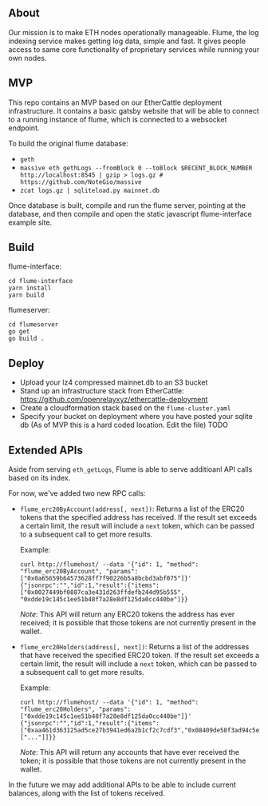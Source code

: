 ## About
Our mission is to make ETH nodes operationally manageable. Flume, the log indexing service makes getting log data, simple and fast. It gives people access to same core functionality of proprietary services while running your own nodes.

## MVP

This repo contains an MVP based on our EtherCattle deployment infrastructure. It contains a basic gatsby website that will be able to connect to a running instance of flume, which is connected to a websocket endpoint.

To build the original flume database:
- `geth`
- `massive eth gethLogs --fromBlock 0 --toBlock $RECENT_BLOCK_NUMBER http://localhost:8545 | gzip > logs.gz # https://github.com/NoteGio/massive`
- `zcat logs.gz | sqliteload.py mainnet.db`

Once database is built, compile and run the flume server, pointing at the database, and then compile and open the static javascript flume-interface example site.


## Build

flume-interface:
```
cd flume-interface
yarn install
yarn build
```

flumeserver:
```
cd flumeserver
go get
go build .
```

## Deploy

- Upload your lz4 compressed mainnet.db to an S3 bucket
- Stand up an infrastructure stack from EtherCattle: https://github.com/openrelayxyz/ethercattle-deployment
- Create a cloudformation stack based on the `flume-cluster.yaml`
- Specify your bucket on deployment where you have posted your sqlite db (As of MVP this is a hard coded location. Edit the file) TODO

## Extended APIs

Aside from serving `eth_getLogs`, Flume is able to serve additioanl API calls
based on its index.

For now, we've added two new RPC calls:

* `flume_erc20ByAccount(address[, next])`: Returns a list of the ERC20 tokens
  that the specified address has received. If the result set exceeds a certain
  limit, the result will include a `next` token, which can be passed to a
  subsequent call to get more results.

  Example:

  ```
  curl http://flumehost/ --data '{"id": 1, "method": "flume_erc20ByAccount", "params": ["0x0a65659b64573628ff7f90226b5a8bcbd3abf075"]}'
  {"jsonrpc":"","id":1,"result":{"items":["0x0027449bf0887ca3e431d263ffdefb244d95b555", "0xdde19c145c1ee51b48f7a28e8df125da0cc440be"]}}
  ```

  *Note*: This API will return any ERC20 tokens the address has ever received;
  it is possible that those tokens are not currently present in the wallet.

* `flume_erc20Holders(address[, next])`: Returns a list of the addresses that
have received the specified ERC20 token. If the result set exceeds a certain
limit, the result will include a `next` token, which can be passed to a
subsequent call to get more results.

  Example:

  ```
  curl http://flumehost/ --data '{"id": 1, "method": "flume_erc20Holders", "params": ["0xdde19c145c1ee51b48f7a28e8df125da0cc440be"]}'
  {"jsonrpc":"","id":1,"result":{"items":["0xaa461d363125ad5ce27b3941ed6a2b1cf2c7cdf3","0x08409de58f3ad94c5e2c53dbe60ae01be472a820","0x0a65659b64573628ff7f90226b5a8bcbd3abf075","0x18e4ff99ee82f4a38292f1a5d5b2951a5d2a6f2d",["..."]]}}
  ```
  *Note*: This API will return any accounts that have ever received the token;
  it is possible that those tokens are not currently present in the wallet.

In the future we may add additional APIs to be able to include current balances,
along with the list of tokens received.
